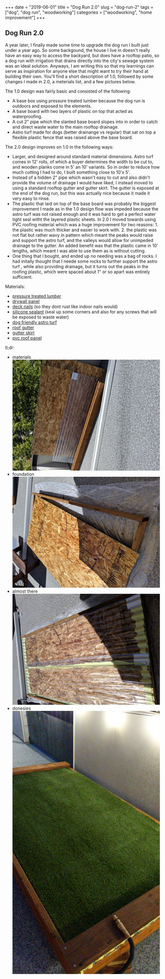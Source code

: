 +++
date = "2019-06-01"
title = "Dog Run 2.0"
slug = "dog-run-2"
tags = ["dog", "dog run", "woodworking"]
categories = ["woodworking", "home improvement"]
+++

## Dog Run 2.0

A year later, I finally made some time to upgrade the dog run I built just under a year ago. So some backgound, the house I live in doesn't really have an easy way to access the backyard, but does have a rooftop patio, so a dog run with irrigation that drains directly into the city's sewage system was an ideal solution. Anyways, I am writing this so that my learnings can serve as inspiration for anyone else that might want to try their hand at building their own. You'll find a short description of 1.0, followed by some changes I made in 2.0, a meterials list, and a few pictures below.

The 1.0 design was fairly basic and consisted of the following:
- A base box using pressure treated lumber because the dog run is outdoors and exposed to the elements.
- A base board with two layers of plastic on top that acted as waterproofing.
- A cut 2" pipe which the slanted base board slopes into in order to catch and direct waste water to the main rooftop drainage.
- Astro turf made for dogs (better drainange vs regular) that sat on top a flexible plastic fence that was raised above the base board.

The 2.0 design improves on 1.0 in the following ways:
- Larger, and designed around standard material dimensions. Astro turf comes in 12' rolls, of which a buyer determines the width to be cut to, and wooden planks come in 5' an 10' variants. So in order to reduce how much cutting I had to do, I built something close to 10'x 5'.
- Instead of a hidden 2" pipe which wasn't easy to cut and also didn't provide the volume of drainage I would have liked, I instead moved to using a standard rooftop gutter and gutter skirt. The gutter is exposed at the end of the dog run, but this was actually nice because it made it very easy to rinse.
- The plastic that laid on top of the base board was probably the biggest improvement I made as in the 1.0 design flow was impeded because the astro turf was not raised enough and it was hard to get a perfect water tight seal witht the layered plastic sheets. In 2.0 I moved towards using PVC roofing material which was a huge improvement for two reasons: 1. the plastic was much thicker and easier to work with. 2. the plastic was not flat but rather wavy in pattern which meant the peaks would raise and support the astro turf, and the valleys would allow for unimpeded drainage to the gutter. An added benefit was that the plastic came in 10' lengths, which meant I was able to use them as is without cutting.
- One thing that I bought, and ended up no needing was a bag of rocks. I had initally thought that I neede some rocks to further support the astro turf , while also providing drainage, but it turns out the peaks in the roofing plastic, which were spaced about 1" or so apart was entirely sufficient.

Materials:

- [pressure treated lumber](https://www.lowes.com/search?searchTerm=pressure+treated+lumber)
- [drywall panel](https://www.lowes.com/search?searchTerm=drywall+panel)
- [deck nails](https://www.lowes.com/search?searchTerm=deck+nails) (so they dont rust like indoor nails would)
- [silicone sealant](https://www.lowes.com/search?searchTerm=silicone+sealant) (seal up some corners and also for any screws that will be exposed to waste water)
- [dog friendly astro turf](https://www.homedepot.com/p/GREENLINE-Pet-Sport-60-Artificial-Grass-Synthetic-Lawn-Turf-Carpet-for-Outdoor-Landscape-7-5-ft-x-Customer-Length-GLPTSP6075CTL/205205342)
- [roof gutter](https://www.lowes.com/search?searchTerm=rain+gutter)
- [gutter skirt](https://www.lowes.com/search?searchTerm=gutter+apron)
- [pvc roof panel](https://www.lowes.com/pd/Tuftex-SeaCoaster-2-2-ft-x-8-ft-Corrugated-Pvc-Plastic-Roof-Panel/50428646)

tl;dr:

- materials ![Dog Run 1](images/dog-run-1.jpg)
- foundation ![Dog Run 2](images/dog-run-2.jpg)
- almost there ![Dog Run 3](images/dog-run-3.jpg)
- donesies ![Dog Run 4](images/dog-run-4.jpg)
